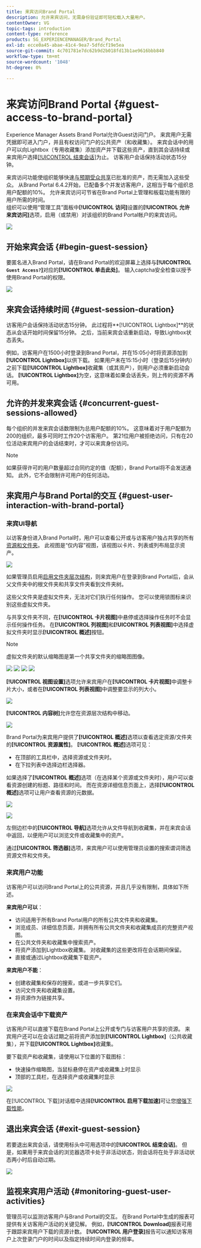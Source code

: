 ```yaml
---
title: 来宾访问Brand Portal
description: 允许来宾访问，无需身份验证即可轻松载入大量用户。
contentOwner: VG
topic-tags: introduction
content-type: reference
products: SG_EXPERIENCEMANAGER/Brand_Portal
exl-id: ecce0a45-abae-41c4-9ea7-5dfdcf19e5ea
source-git-commit: 4c701781e7dc62b9d2b018fd13b1ae9616bbb840
workflow-type: tm+mt
source-wordcount: '1048'
ht-degree: 0%

---
```


# 来宾访问Brand Portal {#guest-access-to-brand-portal}

Experience Manager Assets Brand Portal允许Guest访问门户。 来宾用户无需凭据即可进入门户，并且有权访问门户的公共资产（和收藏集）。 来宾会话中的用户可以向Lightbox（专用收藏集）添加资产并下载这些资产，直到其会话持续或来宾用户选择[[!UICONTROL 结束会话]](#exit-guest-session)为止。 访客用户会话保持活动状态15分钟。

来宾访问功能使组织能够快速[与预期受众共享](../using/brand-portal-sharing-folders.md#how-to-share-folders)已批准的资产，而无需加入这些受众。 从Brand Portal 6.4.2开始，已配备多个并发访客用户，这相当于每个组织总用户配额的10%。 允许来宾访问可节省在Brand Portal上管理和板载功能有限的用户所需的时间。\
组织可以使用“管理工具”面板中&#x200B;**[!UICONTROL 访问]**&#x200B;设置的&#x200B;**[!UICONTROL 允许来宾访问]**&#x200B;选项，启用（或禁用）对该组织的Brand Portal帐户的来宾访问。

<!--
Comment Type: annotation
Last Modified By: mgulati
Last Modified Date: 2018-08-17T10:42:59.879-0400
Removed the first para: "AEM Assets Brand Portal allows public users to enter the portal anonymously and have restricted access to the allowed public resources as guests. Organization users with guest role need not seek access and authentication from administrators."
-->

![](assets/enable-guest-access.png)

## 开始来宾会话 {#begin-guest-session}

要匿名进入Brand Portal，请在Brand Portal的欢迎屏幕上选择与&#x200B;**[!UICONTROL `Guest Access?`]**&#x200B;对应的&#x200B;**[!UICONTROL 单击此处]**。 输入captcha安全检查以授予使用Brand Portal的权限。

![](assets/bp-login-screen.png)

## 来宾会话持续时间 {#guest-session-duration}

访客用户会话保持活动状态15分钟。
此过程将**[!UICONTROL Lightbox]**&#x200B;的状态从会话开始时间保留15分钟。 之后，当前来宾会话重新启动，导致Lightbox状态丢失。

例如，访客用户在1500小时登录到Brand Portal，并在15:05小时将资源添加到&#x200B;**[!UICONTROL Lightbox]**&#x200B;以供下载。 如果用户未在15:15小时（登录后15分钟内）之前下载&#x200B;**[!UICONTROL Lightbox]**&#x200B;收藏集（或其资产），则用户必须重新启动会话。 **[!UICONTROL Lightbox]**&#x200B;为空，这意味着如果会话丢失，则上传的资源不再可用。

## 允许的并发来宾会话 {#concurrent-guest-sessions-allowed}

每个组织的并发来宾会话数限制为总用户配额的10%。 这意味着对于用户配额为200的组织，最多可同时工作20个访客用户。 第21位用户被拒绝访问，只有在20位活动来宾用户的会话结束时，才可以来宾身份访问。

>[!NOTE]
>
>如果获得许可的用户数量超过合同约定的值（配额），Brand Portal将不会发送通知。 此外，它不会限制许可用户的任何活动。

## 来宾用户与Brand Portal的交互 {#guest-user-interaction-with-brand-portal}

### 来宾UI导航

以访客身份进入Brand Portal时，用户可以查看公开或与访客用户独占共享的所有[资源和文件夹](../using/brand-portal-sharing-folders.md#sharefolders)。 此视图是“仅内容”视图，该视图以卡片、列表或列布局显示资产。

![](assets/disabled-folder-hierarchy1.png)


如果管理员启用[启用文件夹层次结构](../using/brand-portal-general-configuration.md#main-pars-header-1621071021)，则来宾用户在登录到Brand Portal后，会从父文件夹中的根文件夹和共享文件夹看到文件夹树。

这些父文件夹是虚拟文件夹，无法对它们执行任何操作。 您可以使用锁图标来识别这些虚拟文件夹。

与共享文件夹不同，在&#x200B;**[!UICONTROL 卡片视图]**&#x200B;中悬停或选择操作任务时不会显示任何操作任务。 在&#x200B;**[!UICONTROL 列视图]**&#x200B;和&#x200B;**[!UICONTROL 列表视图]**&#x200B;中选择虚拟文件夹时显示&#x200B;**[!UICONTROL 概述]**&#x200B;按钮。

>[!NOTE]
>
>虚拟文件夹的默认缩略图是第一个共享文件夹的缩略图图像。

![](assets/enabled-hierarchy1.png) ![](assets/hierarchy1-nonadmin.png) ![](assets/hierarchy-nonadmin.png) ![](assets/hierarchy2-nonadmin.png)

**[!UICONTROL 视图设置]**&#x200B;选项允许来宾用户在&#x200B;**[!UICONTROL 卡片视图]**&#x200B;中调整卡片大小，或者在&#x200B;**[!UICONTROL 列表视图]**&#x200B;中调整要显示的列大小。

![](assets/nav-guest-user.png)

**[!UICONTROL 内容树]**&#x200B;允许您在资源层次结构中移动。

![](assets/guest-login-ui.png)

Brand Portal为来宾用户提供了&#x200B;**[!UICONTROL 概述]**&#x200B;选项以查看选定资源/文件夹的&#x200B;**[!UICONTROL 资源属性]**。 **[!UICONTROL 概述]**&#x200B;选项可见：

* 在顶部的工具栏中，选择资源或文件夹时。
* 在下拉列表中选择边栏选择器。

如果选择了&#x200B;**[!UICONTROL 概述]**&#x200B;选项（在选择某个资源或文件夹时），用户可以查看资源创建的标题、路径和时间。 而在资源详细信息页面上，选择&#x200B;**[!UICONTROL 概述]**&#x200B;选项可让用户查看资源的元数据。

![](assets/overview-option-1.png)

![](assets/overview-rail-selector-1.png)

左侧边栏中的&#x200B;**[!UICONTROL 导航]**&#x200B;选项允许从文件导航到收藏集，并在来宾会话中返回，以便用户可以浏览文件或收藏集中的资产。

通过&#x200B;**[!UICONTROL 筛选器]**&#x200B;选项，来宾用户可以使用管理员设置的搜索谓词筛选资源文件和文件夹。

### 来宾用户功能

访客用户可以访问Brand Portal上的公共资源，并且几乎没有限制，具体如下所述。

**来宾用户可以**：

* 访问适用于所有Brand Portal用户的所有公共文件夹和收藏集。
* 浏览成员、详细信息页面，并拥有所有公共文件夹和收藏集成员的完整资产视图。
* 在公共文件夹和收藏集中搜索资产。
* 将资产添加到Lightbox收藏集。 对收藏集的这些更改将在会话期间保留。
* 直接或通过Lightbox收藏集下载资产。

**来宾用户不能**：

* 创建收藏集和保存的搜索，或进一步共享它们。
* 访问文件夹和收藏集设置。
* 将资源作为链接共享。

### 在来宾会话中下载资产

访客用户可以直接下载在Brand Portal上公开或专门与访客用户共享的资源。 来宾用户还可以在会话过期之前将资产添加到&#x200B;**[!UICONTROL Lightbox]**（公共收藏集），并下载&#x200B;**[!UICONTROL Lightbox]**&#x200B;收藏集。

要下载资产和收藏集，请使用以下位置的下载图标：

* 快速操作缩略图，当鼠标悬停在资产或收藏集上时显示
* 顶部的工具栏，在选择资产或收藏集时显示

![](assets/download-on-guest.png)

在[!UICONTROL 下载]对话框中选择&#x200B;**[!UICONTROL 启用下载加速]**&#x200B;可让您[增强下载性能](../using/accelerated-download.md)。

## 退出来宾会话 {#exit-guest-session}

若要退出来宾会话，请使用标头中可用选项中的&#x200B;**[!UICONTROL 结束会话]**。 但是，如果用于来宾会话的浏览器选项卡处于非活动状态，则会话将在处于非活动状态两小时后自动过期。

![](assets/end-guest-session.png)

## 监视来宾用户活动 {#monitoring-guest-user-activities}

管理员可以监测访客用户与Brand Portal的交互。 在Brand Portal中生成的报表可提供有关访客用户活动的关键见解。 例如，**[!UICONTROL Download]**&#x200B;报表可用于跟踪来宾用户下载的资源计数。 **[!UICONTROL 用户登录]**&#x200B;报告可以通知访客用户上次登录门户的时间以及指定持续时间内登录的频率。
